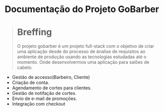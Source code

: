 # Documentação do Projeto GoBarber

> # Breffing
>
> O projeto gobarber é um projeto full-stack com o objetivo de criar uma aplicação desde do processo de ánalise de requisitos ao ambiente de produção usando as tecnologias estudadas até o momento. Onde desenvolvermos uma aplicação para salões de cabelo.

- Gestão de accesso(Barbeiro, Cliente)
- Criação de conta.
- Agendamento de cortes para clientes.
- Gestão de notifação de cortes.
- Envio de e-mail de promoções.
- Integração com checkout
